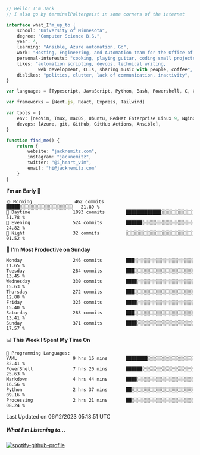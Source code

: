 ```typescript
// Hello! I'm Jack
// I also go by terminalPoltergeist in some corners of the internet

interface what_I'm_up_to {
    school: "University of Minnesota",
    degree: "Computer Science B.S.",
    year: 4,
    learning: "Ansible, Azure automation, Go",
    work: "Hosting, Engineering, and Automation team for the Office of Information Technology at UMN",
    personal-interests: "cooking, playing guitar, coding small projects",
    likes: "automation scripting, devops, technical writing,
            web development, CLIs, sharing music with people, coffee",
    dislikes: "politics, clutter, lack of communication, inactivity",
}

var languages = [Typescript, JavaScript, Python, Bash, Powershell, C, C++, HTML, CSS]

var frameworks = [Next.js, React, Express, Tailwind]

var tools = {
    env: [neoVim, Tmux, macOS, Ubuntu, RedHat Enterprise Linux 9, Nginx, DigitalOcean, Cloudflare],
    devops: [Azure, git, GitHub, GitHub Actions, Ansible],
}

function find_me() {
    return {
        website: "jacknemitz.com",
        instagram: "jacknemitz",
        twitter: "@i_heart_vim",
        email: "hi@jacknemitz.com"
    }
}
```

<!--START_SECTION:waka-->
**I'm an Early 🐤** 

```text
🌞 Morning                462 commits         █████░░░░░░░░░░░░░░░░░░░░   21.89 % 
🌆 Daytime                1093 commits        █████████████░░░░░░░░░░░░   51.78 % 
🌃 Evening                524 commits         ██████░░░░░░░░░░░░░░░░░░░   24.82 % 
🌙 Night                  32 commits          ░░░░░░░░░░░░░░░░░░░░░░░░░   01.52 % 
```
📅 **I'm Most Productive on Sunday** 

```text
Monday                   246 commits         ███░░░░░░░░░░░░░░░░░░░░░░   11.65 % 
Tuesday                  284 commits         ███░░░░░░░░░░░░░░░░░░░░░░   13.45 % 
Wednesday                330 commits         ████░░░░░░░░░░░░░░░░░░░░░   15.63 % 
Thursday                 272 commits         ███░░░░░░░░░░░░░░░░░░░░░░   12.88 % 
Friday                   325 commits         ████░░░░░░░░░░░░░░░░░░░░░   15.40 % 
Saturday                 283 commits         ███░░░░░░░░░░░░░░░░░░░░░░   13.41 % 
Sunday                   371 commits         ████░░░░░░░░░░░░░░░░░░░░░   17.57 % 
```


📊 **This Week I Spent My Time On** 

```text
💬 Programming Languages: 
YAML                     9 hrs 16 mins       ████████░░░░░░░░░░░░░░░░░   32.41 % 
PowerShell               7 hrs 20 mins       ██████░░░░░░░░░░░░░░░░░░░   25.63 % 
Markdown                 4 hrs 44 mins       ████░░░░░░░░░░░░░░░░░░░░░   16.56 % 
Python                   2 hrs 37 mins       ██░░░░░░░░░░░░░░░░░░░░░░░   09.16 % 
Processing               2 hrs 21 mins       ██░░░░░░░░░░░░░░░░░░░░░░░   08.24 % 
```


 Last Updated on 06/12/2023 05:18:51 UTC
<!--END_SECTION:waka-->

##### What I'm Listening to...

[![spotify-github-profile](https://spotify-github-profile.vercel.app/api/view?uid=jack.nemitz&cover_image=true&show_offline=true&bar_color=53b14f&bar_color_cover=false&background_color=121212FF)](https://spotify-github-profile.vercel.app/api/view?uid=jack.nemitz&redirect=true)

